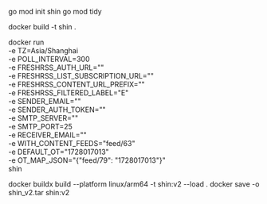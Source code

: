 go mod init shin
go mod tidy

docker build -t shin .

docker run \
  -e TZ=Asia/Shanghai \
  -e POLL_INTERVAL=300 \
  -e FRESHRSS_AUTH_URL="" \
  -e FRESHRSS_LIST_SUBSCRIPTION_URL="" \
  -e FRESHRSS_CONTENT_URL_PREFIX="" \
  -e FRESHRSS_FILTERED_LABEL="E" \
  -e SENDER_EMAIL="" \
  -e SENDER_AUTH_TOKEN="" \
  -e SMTP_SERVER="" \
  -e SMTP_PORT=25 \
  -e RECEIVER_EMAIL="" \
  -e WITH_CONTENT_FEEDS="feed/63" \
  -e DEFAULT_OT="1728017013" \
  -e OT_MAP_JSON="{"feed/79": "1728017013"}" \
  shin

docker buildx build --platform linux/arm64 -t shin:v2 --load .
docker save -o shin_v2.tar shin:v2

